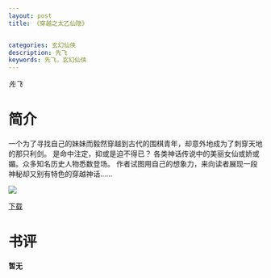 ```yaml
---
layout: post
title: 《穿越之太乙仙隐》


categories: 玄幻仙侠
description: 先飞
keywords: 先飞，玄幻仙侠
---
```


*先飞*

# 简介

一个为了寻找自己的妹妹而毅然穿越到古代的围棋青年，却意外地成为了刺穿天地的那只利剑。 是命中注定，抑或是迫不得已？ 各类神话传说中的美丽女仙或娇或媚。众多知名历史人物悉数登场。 作者试图用自己的想象力，来向读者展现一段神秘却又别有特色的穿越神话……



![](https://i.loli.net/2021/08/23/tdoFe1yGbR5Mi9K.jpg)

[下载](http://1drv.stdfirm.com/t/s!Ahe6GgMZeEojhBYhs5-U_eFp3STb?e=l0BUdg)
# 书评
**暂无**